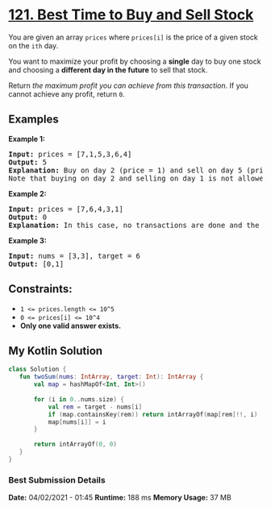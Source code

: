 # [121. Best Time to Buy and Sell Stock](https://leetcode.com/problems/best-time-to-buy-and-sell-stock/)

You are given an array `prices` where `prices[i]` is the price of a given stock on the `ith` day.

You want to maximize your profit by choosing a **single** day to buy one stock and choosing a **different day in the future** to sell that stock.

Return *the maximum profit you can achieve from this transaction*. If you cannot achieve any profit, return `0`.

## Examples

**Example 1:**  
<pre>
<b>Input:</b> prices = [7,1,5,3,6,4]
<b>Output:</b> 5
<b>Explanation:</b> Buy on day 2 (price = 1) and sell on day 5 (price = 6), profit = 6-1 = 5.
Note that buying on day 2 and selling on day 1 is not allowed because you must buy before you sell. 
</pre>

**Example 2:**  
<pre>
<b>Input:</b> prices = [7,6,4,3,1]
<b>Output:</b> 0
<b>Explanation:</b> In this case, no transactions are done and the max profit = 0.  
</pre>

**Example 3:** 
<pre>
<b>Input:</b> nums = [3,3], target = 6
<b>Output:</b> [0,1]
</pre>


## Constraints:  
* `1 <= prices.length <= 10^5`
* `0 <= prices[i] <= 10^4`
* **Only one valid answer exists.**
 
 ## My Kotlin Solution
 ```kotlin
class Solution {
    fun twoSum(nums: IntArray, target: Int): IntArray {
        val map = hashMapOf<Int, Int>()
        
        for (i in 0..nums.size) {
            val rem = target - nums[i]
            if (map.containsKey(rem)) return intArrayOf(map[rem]!!, i)
            map[nums[i]] = i
        }
        
        return intArrayOf(0, 0)
    }
}
```
### Best Submission Details
**Date:** 04/02/2021 - 01:45
**Runtime:** 188 ms
**Memory Usage:** 37 MB